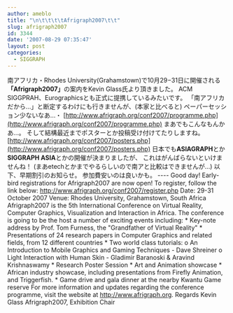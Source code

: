 ```yaml
---
author: ameblo
title: "\n\t\t\t\tAfrigraph2007\t\t"
slug: afrigraph2007
id: 3344
date: '2007-08-29 07:35:47'
layout: post
categories:
  - SIGGRAPH
---
```


南アフリカ・Rhodes University(Grahamstown)で10月29−31日に開催される <span style="font-weight: bold;">「Afrigraph2007」</span>の案内をKevin Glass氏より頂きました。 ACM SIGGPRAH、Eurographicsとも正式に提携しているみたいです。 「南アフリカだから…」と断定するわけにも行きませんが、(本家と比べると) ペーパーセッション少ないなあ…・ [http://www.afrigraph.org/conf2007/programme.php](http://www.afrigraph.org/conf2007/programme.php) まあでもこんなもんかあ…。 そして結構最近までポスターとか投稿受け付けてたりしますね。 [http://www.afrigraph.org/conf2007/posters.php](http://www.afrigraph.org/conf2007/posters.php) 日本でも<span style="font-weight: bold;">ASIAGRAPH</span>とか<span style="font-weight: bold;">SIGGRAPH ASIA</span>とかの開催が決まりましたが、 これはがんばらないといけませんね！ (まあetechとかまでやるらしいので南アと比較はできませんが…) 以下、早期割引のお知らせ。 参加費安いのは良いかも。 ---- Good day! Early-bird registrations for Afrigraph2007 are now open! To register, follow the link below: http://www.afrigraph.org/conf2007/register.php Date: 29-31 October 2007 Venue: Rhodes University, Grahamstown, South Africa Afrigraph2007 is the 5th International Conference on Virtual Reality, Computer Graphics, Visualization and Interaction in Africa. The conference is going to be the host a number of exciting events including: * Key-note address by Prof. Tom Furness, the "Grandfather of Virtual Reality" * Presentations of 24 research papers in Computer Graphics and related fields, from 12 different countries * Two world class tutorials: o An Introduction to Mobile Graphics and Gaming Techniques - Dave Shreiner o Light Interaction with Human Skin - Gladimir Baranoski & Aravind Krishnaswamy * Research Poster Session * Art and Animation showcase * African industry showcase, including presentations from Firefly Animation, and Triggerfish. * Game drive and gala dinner at the nearby Kwantu Game reserve For more information and updates regarding the conference programme, visit the website at http://www.afrigraph.org. Regards Kevin Glass Afrigraph2007, Exhibition Chair